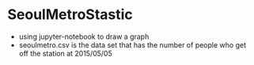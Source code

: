 # SeoulMetroStastic
* using jupyter-notebook to draw a graph
* seoulmetro.csv is the data set that has the number of people who get off the station at 2015/05/05

